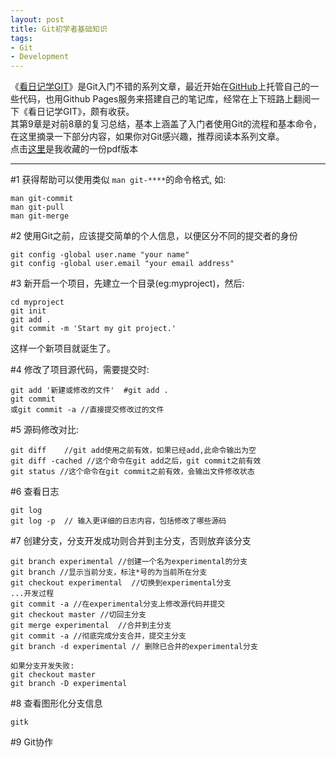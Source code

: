 ```yaml
---
layout: post
title: Git初学者基础知识
tags: 
- Git
- Development
---
```


《[看日记学GIT](http://roclinux.cn/?p=343)》是Git入门不错的系列文章，最近开始在[GitHub](http://github.com)上托管自己的一些代码，也用Github Pages服务来搭建自己的笔记库，经常在上下班路上翻阅一下《看日记学GIT》，颇有收获。  
其第9章是对前8章的复习总结，基本上涵盖了入门者使用Git的流程和基本命令，在这里摘录一下部分内容，如果你对Git感兴趣，推荐阅读本系列文章。  
点击[这里](http://dl.dbank.com/c0n8xljq3a)是我收藏的一份pdf版本  

---

#1 获得帮助可以使用类似 `man git-****`的命令格式, 如:  

 
    man git-commit 
    man git-pull
    man git-merge


#2 使用Git之前，应该提交简单的个人信息，以便区分不同的提交者的身份  

    git config -global user.name "your name"
    git config -global user.email "your email address"


#3 新开启一个项目，先建立一个目录(eg:myproject)，然后:

    cd myproject
    git init
    git add .
    git commit -m 'Start my git project.'

这样一个新项目就诞生了。

#4 修改了项目源代码，需要提交时:

    git add '新建或修改的文件'  #git add .
    git commit
    或git commit -a //直接提交修改过的文件


#5 源码修改对比:

    git diff    //git add使用之前有效，如果已经add,此命令输出为空 
    git diff -cached //这个命令在git add之后，git commit之前有效
    git status //这个命令在git commit之前有效，会输出文件修改状态

#6 查看日志

    git log
    git log -p  // 输入更详细的日志内容，包括修改了哪些源码


#7 创建分支，分支开发成功则合并到主分支，否则放弃该分支

    git branch experimental //创建一个名为experimental的分支
    git branch //显示当前分支，标注*号的为当前所在分支
    git checkout experimental  //切换到experimental分支
    ...开发过程
    git commit -a //在experimental分支上修改源代码并提交
    git checkout master //切回主分支
    git merge experimental  //合并到主分支
    git commit -a //彻底完成分支合并，提交主分支
    git branch -d experimental // 删除已合并的experimental分支

    如果分支开发失败:
    git checkout master
    git branch -D experimental 


#8 查看图形化分支信息

    gitk


#9 Git协作

